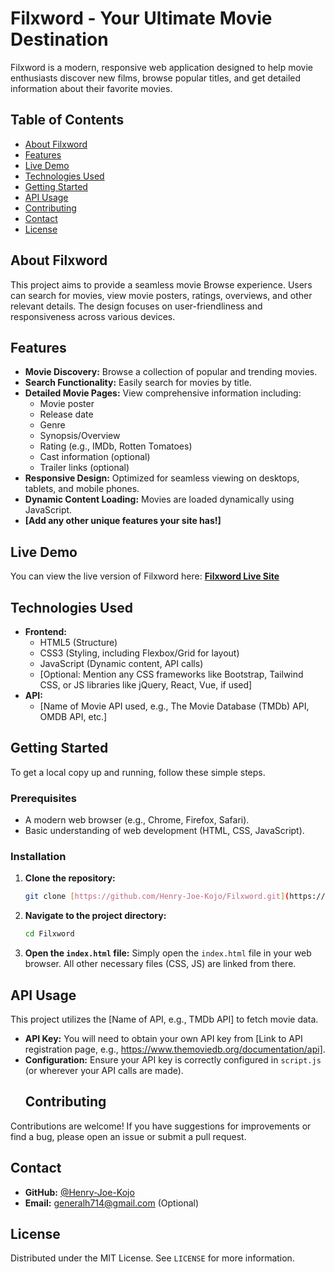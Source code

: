 # Filxword - Your Ultimate Movie Destination

Filxword is a modern, responsive web application designed to help movie enthusiasts discover new films, browse popular titles, and get detailed information about their favorite movies.

## Table of Contents
- [About Filxword](#about-filxword)
- [Features](#features)
- [Live Demo](#live-demo)
- [Technologies Used](#technologies-used)
- [Getting Started](#getting-started)
- [API Usage](#api-usage)
- [Contributing](#contributing)
- [Contact](#contact)
- [License](#license)

## About Filxword
This project aims to provide a seamless movie Browse experience. Users can search for movies, view movie posters, ratings, overviews, and other relevant details. The design focuses on user-friendliness and responsiveness across various devices.

## Features
* **Movie Discovery:** Browse a collection of popular and trending movies.
* **Search Functionality:** Easily search for movies by title.
* **Detailed Movie Pages:** View comprehensive information including:
    * Movie poster
    * Release date
    * Genre
    * Synopsis/Overview
    * Rating (e.g., IMDb, Rotten Tomatoes)
    * Cast information (optional)
    * Trailer links (optional)
* **Responsive Design:** Optimized for seamless viewing on desktops, tablets, and mobile phones.
* **Dynamic Content Loading:** Movies are loaded dynamically using JavaScript.
* **[Add any other unique features your site has!]**

## Live Demo
You can view the live version of Filxword here:
[**Filxword Live Site**](https://Henry-Joe-Kojo.github.io/Filxword/)
## Technologies Used
* **Frontend:**
    * HTML5 (Structure)
    * CSS3 (Styling, including Flexbox/Grid for layout)
    * JavaScript (Dynamic content, API calls)
    * [Optional: Mention any CSS frameworks like Bootstrap, Tailwind CSS, or JS libraries like jQuery, React, Vue, if used]
* **API:**
    * [Name of Movie API used, e.g., The Movie Database (TMDb) API, OMDB API, etc.]

## Getting Started
To get a local copy up and running, follow these simple steps.

### Prerequisites
* A modern web browser (e.g., Chrome, Firefox, Safari).
* Basic understanding of web development (HTML, CSS, JavaScript).

### Installation
1.  **Clone the repository:**
    ```bash
    git clone [https://github.com/Henry-Joe-Kojo/Filxword.git](https://github.com/Henry-Joe-Kojo/Filxword.git)
    ```
2.  **Navigate to the project directory:**
    ```bash
    cd Filxword
    ```
3.  **Open the `index.html` file:**
    Simply open the `index.html` file in your web browser. All other necessary files (CSS, JS) are linked from there.

## API Usage
This project utilizes the [Name of API, e.g., TMDb API] to fetch movie data.
* **API Key:** You will need to obtain your own API key from [Link to API registration page, e.g., https://www.themoviedb.org/documentation/api].
* **Configuration:** Ensure your API key is correctly configured in `script.js` (or wherever your API calls are made).
    ## Contributing
Contributions are welcome! If you have suggestions for improvements or find a bug, please open an issue or submit a pull request.

## Contact
* **GitHub:** [@Henry-Joe-Kojo](https://github.com/Henry-Joe-Kojo)
* **Email:** [generalh714@gmail.com](mailto:your.email@example.com) (Optional)

## License
Distributed under the MIT License. See `LICENSE` for more information.
